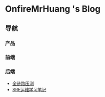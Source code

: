 # OnfireMrHuang 's Blog

## 导航

### 产品

### 前端

### 后端

- [全链路压测](./后端/全链路压测/链路压测.md)
- [SRE运维学习笔记](./后端/sre运维学习笔记/SRE运维解密.md)
